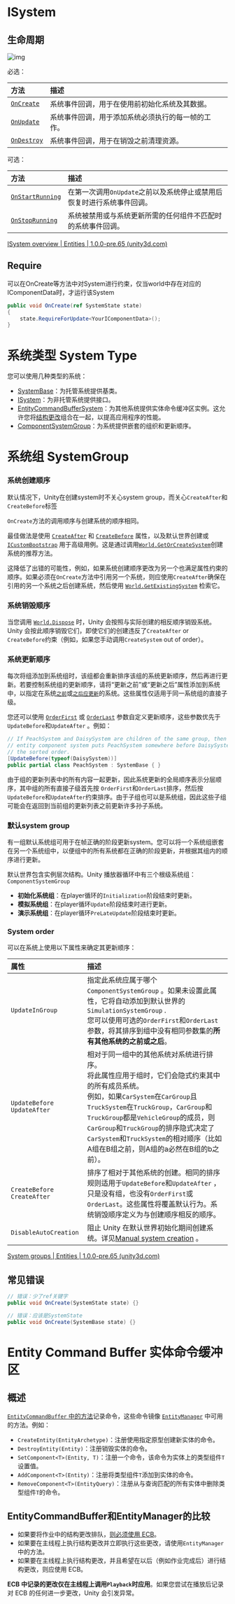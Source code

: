 # ISystem

## 生命周期

![img](https://docs.unity3d.com/Packages/com.unity.entities@1.0/manual/images/SystemEventOrder.png)

必选：

| **方法**                                                     | **描述**                                           |
| :----------------------------------------------------------- | :------------------------------------------------- |
| [`OnCreate`](https://docs.unity3d.com/Packages/com.unity.entities@1.0/api/Unity.Entities.ISystem.OnCreate.html) | 系统事件回调，用于在使用前初始化系统及其数据。     |
| [`OnUpdate`](https://docs.unity3d.com/Packages/com.unity.entities@1.0/api/Unity.Entities.ISystem.OnUpdate.html) | 系统事件回调，用于添加系统必须执行的每一帧的工作。 |
| [`OnDestroy`](https://docs.unity3d.com/Packages/com.unity.entities@1.0/api/Unity.Entities.ISystem.OnDestroy.html) | 系统事件回调，用于在销毁之前清理资源。             |

可选：

| **方法**                                                     | **描述**                                                     |
| :----------------------------------------------------------- | :----------------------------------------------------------- |
| [`OnStartRunning`](https://docs.unity3d.com/Packages/com.unity.entities@1.0/api/Unity.Entities.ISystemStartStop.OnStartRunning.html) | 在第一次调用`OnUpdate`之前以及系统停止或禁用后恢复时进行系统事件回调。 |
| [`OnStopRunning`](https://docs.unity3d.com/Packages/com.unity.entities@1.0/api/Unity.Entities.ISystemStartStop.OnStopRunning.html) | 系统被禁用或与系统更新所需的任何组件不匹配时的系统事件回调。 |

[ISystem overview | Entities | 1.0.0-pre.65 (unity3d.com)](https://docs.unity3d.com/Packages/com.unity.entities@1.0/manual/systems-isystem.html)

## Require

可以在OnCreate等方法中对System进行约束，仅当world中存在对应的IComponentData时，才运行该System

```c#
public void OnCreate(ref SystemState state)
{
    state.RequireForUpdate<YourIComponentData>();
}
```

# 系统类型 System Type

您可以使用几种类型的系统：

- [SystemBase](https://docs.unity3d.com/Packages/com.unity.entities@1.0/manual/systems-systembase.html)：为托管系统提供基类。
- [ISystem](https://docs.unity3d.com/Packages/com.unity.entities@1.0/manual/systems-isystem.html)：为非托管系统提供接口。
- [EntityCommandBufferSystem](https://docs.unity3d.com/Packages/com.unity.entities@1.0/manual/systems-entity-command-buffers.html)：为其他系统提供实体命令缓冲区实例。这允许您将[结构更改](https://docs.unity3d.com/Packages/com.unity.entities@1.0/manual/concepts-structural-changes.html)组合在一起，以提高应用程序的性能。
- [ComponentSystemGroup](https://docs.unity3d.com/Packages/com.unity.entities@1.0/api/Unity.Entities.ComponentSystemGroup.html)：为系统提供嵌套的组织和更新顺序。

# 系统组 SystemGroup

### 系统创建顺序

默认情况下，Unity在创建system时不关心system group，而关心`CreateAfter`和`CreateBefore`标签

`OnCreate`方法的调用顺序与创建系统的顺序相同。

最佳做法是使用 [`CreateAfter`](https://docs.unity3d.com/Packages/com.unity.entities@1.0/api/Unity.Entities.CreateAfterAttribute.html) 和 [`CreateBefore`](https://docs.unity3d.com/Packages/com.unity.entities@1.0/api/Unity.Entities.CreateBeforeAttribute.html) 属性，以及默认世界创建或 [`ICustomBootstrap`](https://docs.unity3d.com/Packages/com.unity.entities@1.0/manual/systems-icustombootstrap.html) 用于高级用例。这是通过调用[`World.GetOrCreateSystem`](https://docs.unity3d.com/Packages/com.unity.entities@1.0/api/Unity.Entities.World.CreateSystem.html)创建系统的推荐方法。

这降低了出错的可能性，例如，如果系统创建顺序更改为另一个也满足属性约束的顺序。如果必须在`OnCreate`方法中引用另一个系统，则应使用`CreateAfter`确保在引用的另一个系统之后创建系统，然后使用 [`World.GetExistingSystem`](https://docs.unity3d.com/Packages/com.unity.entities@1.0/api/Unity.Entities.World.GetExistingSystem.html) 检索它。

### 系统销毁顺序

当您调用 [`World.Dispose`](https://docs.unity3d.com/Packages/com.unity.entities@1.0/api/Unity.Entities.World.Dispose.html#Unity_Entities_World_Dispose) 时，Unity 会按照与实际创建的相反顺序销毁系统。Unity 会按此顺序销毁它们，即使它们的创建违反了`CreateAfter` or `CreateBefore`约束（例如，如果您手动调用`CreateSystem` out of order）。

### 系统更新顺序

每次将组添加到系统组时，该组都会重新排序该组的系统更新顺序，然后再进行更新。若要控制系统组的更新顺序，请将“更新之前”或“更新之后”属性添加到系统中，以指定在系统[`之前`](https://docs.unity3d.com/Packages/com.unity.entities@1.0/api/Unity.Entities.UpdateBeforeAttribute.html)或[`之后应更新`](https://docs.unity3d.com/Packages/com.unity.entities@1.0/api/Unity.Entities.UpdateAfterAttribute.html)的系统。这些属性仅适用于同一系统组的直接子级。

您还可以使用 [`OrderFirst`](https://docs.unity3d.com/Packages/com.unity.entities@1.0/api/Unity.Entities.UpdateInGroupAttribute.OrderFirst.html) 或 [`OrderLast`](https://docs.unity3d.com/Packages/com.unity.entities@1.0/api/Unity.Entities.UpdateInGroupAttribute.OrderLast.html) 参数自定义更新顺序，这些参数优先于`UpdateBefore`和`UpdateAfter` 。例如：

```c#
// If PeachSystem and DaisySystem are children of the same group, then the
// entity component system puts PeachSystem somewhere before DaisySystem in 
// the sorted order.
[UpdateBefore(typeof(DaisySystem))]
public partial class PeachSystem : SystemBase { }
```

由于组的更新列表中的所有内容一起更新，因此系统更新的全局顺序表示分层顺序，其中组的所有直接子级首先按 `OrderFirst`和`OrderLast`排序，然后按`UpdateBefore`和`UpdateAfter`约束排序。由于子组也可以是系统组，因此这些子组可能会在返回到当前组的更新列表之前更新许多孙子系统。

### 默认system group

有一组默认系统组可用于在帧正确的阶段更新system。您可以将一个系统组嵌套在另一个系统组中，以便组中的所有系统都在正确的阶段更新，并根据其组内的顺序进行更新。

默认世界包含实例层次结构。Unity 播放器循环中有三个根级系统组：`ComponentSystemGroup`

-   **初始化系统组**：在player循环的`Initialization`阶段结束时更新。
-   **模拟系统组**：在player循环`Update`阶段结束时进行更新。
-   **演示系统组**：在player循环`PreLateUpdate`阶段结束时更新。

### System order

可以在系统上使用以下属性来确定其更新顺序：

| **属性**                     | **描述**                                                     |
| :--------------------------- | :----------------------------------------------------------- |
| `UpdateInGroup`              | 指定此系统应属于哪个`ComponentSystemGroup` 。如果未设置此属性，它将自动添加到默认世界的`SimulationSystemGroup` .<br />您可以使用可选的`OrderFirst`和`OrderLast`参数，将其排序到组中没有相同参数集的**所有其他系统的之前或之后**。 |
| `UpdateBefore` `UpdateAfter` | 相对于同一组中的其他系统对系统进行排序。<br />将此属性应用于组时，它们会隐式约束其中的所有成员系统。  <br />例如，如果`CarSystem`在`CarGroup`且`TruckSystem`在`TruckGroup`，`CarGroup`和`TruckGroup`都是`VehicleGroup`的成员，则`CarGroup`和`TruckGroup`的排序隐式决定了`CarSystem`和`TruckSystem`的相对顺序（比如A组在B组之前，则A组的a必然在B组的b之前）。 |
| `CreateBefore` `CreateAfter` | 排序了相对于其他系统的创建。相同的排序规则适用于`UpdateBefore`和`UpdateAfter` ，只是没有组，也没有`OrderFirst`或`OrderLast`。这些属性将覆盖默认行为。系统销毁顺序定义为与创建顺序相反的顺序。 |
| `DisableAutoCreation`        | 阻止 Unity 在默认世界初始化期间创建系统。详见[Manual system creation](https://docs.unity3d.com/Packages/com.unity.entities@1.0/manual/systems-update-order.html#manual-system-creation) 。 |

[System groups | Entities | 1.0.0-pre.65 (unity3d.com)](https://docs.unity3d.com/Packages/com.unity.entities@1.0/manual/systems-update-order.html)

## 常见错误

``` c#
// 错误：少了ref关键字
public void OnCreate(SystemState state) {}

// 错误：应该是SystemState
public void OnCreate(SystemBase state) {}
```

# Entity Command Buffer 实体命令缓冲区

## 概述

[`EntityCommandBuffer` 中的方法](xref:Unity.Entities.EntityCommandBuffer.)记录命令，这些命令镜像 [`EntityManager`](xref:Unity.Entities.EntityManager.html) 中可用的方法。例如：

-   `CreateEntity(EntityArchetype)`：注册使用指定原型创建新实体的命令。
-   `DestroyEntity(Entity)`：注册销毁实体的命令。
-   `SetComponent<T>(Entity, T)`：注册一个命令，该命令为实体上的类型组件`T`设置值。
-   `AddComponent<T>(Entity)`：注册将类型组件`T`添加到实体的命令。
-   `RemoveComponent<T>(EntityQuery)`：注册从与查询匹配的所有实体中删除类型组件`T`的命令。

## EntityCommandBuffer和EntityManager的比较

-   如果要将作业中的结构更改排队，[则必须使用 ECB](https://docs.unity3d.com/Packages/com.unity.entities@1.0/manual/systems-entity-command-buffer-use.html)。
-   如果要在主线程上执行结构更改并立即执行这些更改，请使用`EntityManager`中的方法。
-   如果要在主线程上执行结构更改，并且希望在以后（例如作业完成后）进行结构更改，则应使用 ECB。

**ECB 中记录的更改仅在主线程上调用`Playback`时应用**。如果您尝试在播放后记录对 ECB 的任何进一步更改，Unity 会引发异常。